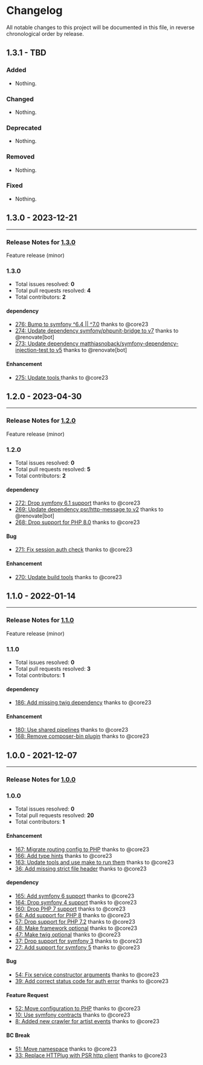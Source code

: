 # Changelog

All notable changes to this project will be documented in this file, in reverse chronological order by release.

## 1.3.1 - TBD

### Added

- Nothing.

### Changed

- Nothing.

### Deprecated

- Nothing.

### Removed

- Nothing.

### Fixed

- Nothing.

## 1.3.0 - 2023-12-21


-----

### Release Notes for [1.3.0](https://github.com/nucleos/NucleosLastFmBundle/milestone/8)

Feature release (minor)

### 1.3.0

- Total issues resolved: **0**
- Total pull requests resolved: **4**
- Total contributors: **2**

#### dependency

 - [276: Bump to symfony ^6.4 || ^7.0](https://github.com/nucleos/NucleosLastFmBundle/pull/276) thanks to @core23
 - [274: Update dependency symfony/phpunit-bridge to v7](https://github.com/nucleos/NucleosLastFmBundle/pull/274) thanks to @renovate[bot]
 - [273: Update dependency matthiasnoback/symfony-dependency-injection-test to v5](https://github.com/nucleos/NucleosLastFmBundle/pull/273) thanks to @renovate[bot]

#### Enhancement

 - [275: Update tools ](https://github.com/nucleos/NucleosLastFmBundle/pull/275) thanks to @core23

## 1.2.0 - 2023-04-30


-----

### Release Notes for [1.2.0](https://github.com/nucleos/NucleosLastFmBundle/milestone/6)

Feature release (minor)

### 1.2.0

- Total issues resolved: **0**
- Total pull requests resolved: **5**
- Total contributors: **2**

#### dependency

 - [272: Drop symfony 6.1 support](https://github.com/nucleos/NucleosLastFmBundle/pull/272) thanks to @core23
 - [269: Update dependency psr/http-message to v2](https://github.com/nucleos/NucleosLastFmBundle/pull/269) thanks to @renovate[bot]
 - [268: Drop support for PHP 8.0](https://github.com/nucleos/NucleosLastFmBundle/pull/268) thanks to @core23

#### Bug

 - [271: Fix session auth check](https://github.com/nucleos/NucleosLastFmBundle/pull/271) thanks to @core23

#### Enhancement

 - [270: Update build tools](https://github.com/nucleos/NucleosLastFmBundle/pull/270) thanks to @core23

## 1.1.0 - 2022-01-14


-----

### Release Notes for [1.1.0](https://github.com/nucleos/NucleosLastFmBundle/milestone/3)

Feature release (minor)

### 1.1.0

- Total issues resolved: **0**
- Total pull requests resolved: **3**
- Total contributors: **1**

#### dependency

 - [186: Add missing twig dependency](https://github.com/nucleos/NucleosLastFmBundle/pull/186) thanks to @core23

#### Enhancement

 - [180: Use shared pipelines](https://github.com/nucleos/NucleosLastFmBundle/pull/180) thanks to @core23
 - [168: Remove composer-bin plugin](https://github.com/nucleos/NucleosLastFmBundle/pull/168) thanks to @core23

## 1.0.0 - 2021-12-07


-----

### Release Notes for [1.0.0](https://github.com/nucleos/NucleosLastFmBundle/milestone/1)



### 1.0.0

- Total issues resolved: **0**
- Total pull requests resolved: **20**
- Total contributors: **1**

#### Enhancement

 - [167: Migrate routing config to PHP](https://github.com/nucleos/NucleosLastFmBundle/pull/167) thanks to @core23
 - [166: Add type hints](https://github.com/nucleos/NucleosLastFmBundle/pull/166) thanks to @core23
 - [163: Update tools and use make to run them](https://github.com/nucleos/NucleosLastFmBundle/pull/163) thanks to @core23
 - [36: Add missing strict file header](https://github.com/nucleos/NucleosLastFmBundle/pull/36) thanks to @core23

#### dependency

 - [165: Add symfony 6 support](https://github.com/nucleos/NucleosLastFmBundle/pull/165) thanks to @core23
 - [164: Drop symfony 4 support](https://github.com/nucleos/NucleosLastFmBundle/pull/164) thanks to @core23
 - [160: Drop PHP 7 support](https://github.com/nucleos/NucleosLastFmBundle/pull/160) thanks to @core23
 - [64: Add support for PHP 8](https://github.com/nucleos/NucleosLastFmBundle/pull/64) thanks to @core23
 - [57: Drop support for PHP 7.2](https://github.com/nucleos/NucleosLastFmBundle/pull/57) thanks to @core23
 - [48: Make framework optional](https://github.com/nucleos/NucleosLastFmBundle/pull/48) thanks to @core23
 - [47: Make twig optional](https://github.com/nucleos/NucleosLastFmBundle/pull/47) thanks to @core23
 - [37: Drop support for symfony 3](https://github.com/nucleos/NucleosLastFmBundle/pull/37) thanks to @core23
 - [27: Add support for symfony 5](https://github.com/nucleos/NucleosLastFmBundle/pull/27) thanks to @core23

#### Bug

 - [54: Fix service constructor arguments](https://github.com/nucleos/NucleosLastFmBundle/pull/54) thanks to @core23
 - [39: Add correct status code for auth error](https://github.com/nucleos/NucleosLastFmBundle/pull/39) thanks to @core23

#### Feature Request

 - [52: Move configuration to PHP](https://github.com/nucleos/NucleosLastFmBundle/pull/52) thanks to @core23
 - [10: Use symfony contracts](https://github.com/nucleos/NucleosLastFmBundle/pull/10) thanks to @core23
 - [8: Added new crawler for artist events](https://github.com/nucleos/NucleosLastFmBundle/pull/8) thanks to @core23

#### BC Break

 - [51: Move namespace](https://github.com/nucleos/NucleosLastFmBundle/pull/51) thanks to @core23
 - [33: Replace HTTPlug with PSR http client](https://github.com/nucleos/NucleosLastFmBundle/pull/33) thanks to @core23

